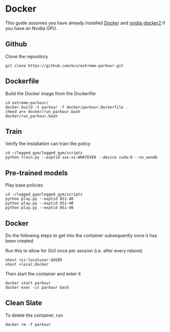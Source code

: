 # Docker
This guide assumes you have already installed [Docker](https://docs.docker.com/engine/install/ubuntu/) and [nvidia-docker2](https://docs.nvidia.com/datacenter/cloud-native/container-toolkit/install-guide.html) if you have an Nvidia GPU.

## Github
Clone the repository
```
git clone https://github.com/mcx/extreme-parkour.git
```

## Dockerfile
Build the Docker image from the Dockerfile

```
cd extreme-parkour/
docker build -t parkour -f docker/parkour.Dockerfile .
chmod a+x docker/run_parkour.bash
docker/run_parkour.bash
```

## Train
Verify the installation can train the policy
```
cd ~/legged_gym/legged_gym/scripts
python train.py --exptid xxx-xx-WHATEVER --device cuda:0 --no_wandb
```

## Pre-trained models
Play base policies
```
cd ~/legged_gym/legged_gym/scripts
python play.py --exptid 051-40
python play.py --exptid 051-40
python play.py --exptid 051-40
```

## Docker
Do the following steps to get into the container subsequently once it has been created

Run this to allow for GUI once per session (i.e. after every reboot)
```
xhost +si:localuser:$USER
xhost +local:docker
```
Then start the container and enter it
```
docker start parkour
docker exec -it parkour bash
```

## Clean Slate
To delete the container, run
```
docker rm -f parkour
```

